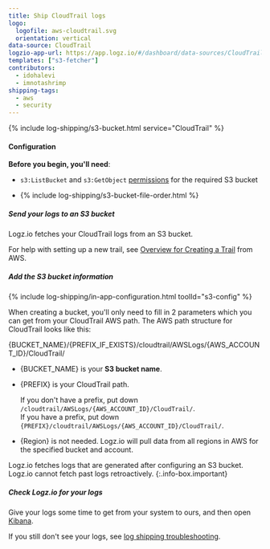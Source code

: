 ```yaml
---
title: Ship CloudTrail logs
logo:
  logofile: aws-cloudtrail.svg
  orientation: vertical
data-source: CloudTrail
logzio-app-url: https://app.logz.io/#/dashboard/data-sources/CloudTrail
templates: ["s3-fetcher"]
contributors:
  - idohalevi
  - imnotashrimp
shipping-tags:
  - aws
  - security
---
```


{% include log-shipping/s3-bucket.html service="CloudTrail" %}

#### Configuration

**Before you begin, you'll need**:

* `s3:ListBucket` and `s3:GetObject` [permissions](https://support.logz.io/hc/en-us/articles/209486129-Troubleshooting-AWS-IAM-Configuration-for-retrieving-logs-from-a-S3-Bucket) for the required S3 bucket

* {% include log-shipping/s3-bucket-file-order.html %}

<div class="tasklist">

##### Send your logs to an S3 bucket

Logz.io fetches your CloudTrail logs from an S3 bucket.

For help with setting up a new trail, see [Overview for Creating a Trail](https://docs.aws.amazon.com/awscloudtrail/latest/userguide/cloudtrail-create-and-update-a-trail.html) from AWS.

##### Add the S3 bucket information

{% include log-shipping/in-app-configuration.html toolId="s3-config" %}

<!-- logzio-inject:s3-config -->

When creating a bucket, you'll only need to fill in 2 parameters which you can get from your CloudTrail AWS path. The AWS path structure for CloudTrail looks like this:

{BUCKET_NAME}/{PREFIX_IF_EXISTS}/cloudtrail/AWSLogs/{AWS_ACCOUNT_ID}/CloudTrail/

* {BUCKET_NAME} is your **S3 bucket name**.

* {PREFIX} is your CloudTrail path.

  If you don't have a prefix, put down `/cloudtrail/AWSLogs/{AWS_ACCOUNT_ID}/CloudTrail/`.
  <br>
  If you have a prefix, put down `{PREFIX}/cloudtrail/AWSLogs/{AWS_ACCOUNT_ID}/CloudTrail/`.

* {Region} is not needed. Logz.io will pull data from all regions in AWS for the specified bucket and account.


Logz.io fetches logs that are generated after configuring an S3 bucket.
Logz.io cannot fetch past logs retroactively.
{:.info-box.important}

##### Check Logz.io for your logs

Give your logs some time to get from your system to ours, and then open [Kibana](https://app.logz.io/#/dashboard/kibana).

If you still don't see your logs, see [log shipping troubleshooting]({{site.baseurl}}/user-guide/log-shipping/log-shipping-troubleshooting.html).

</div>